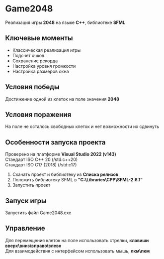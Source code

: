 # Game2048

Реализация игры **2048** на языке **C++**, библиотеке **SFML**

## Ключевые моменты

- Классическая реализация игры
- Подсчет очков
- Сохранение рекорда
- Настройка уровня громкости
- Настройка размеров окна

## Условия победы

Достижение одной из клеток на поле значения **2048**

## Условия поражения

На поле не осталось свободных клеток и нет возможности их сдвинуть

## Особенности запуска проекта

Проверено на платформе **Visual Studio 2022 (v143)**  
Стандарт ISO C++ 20 (/std:c++20)  
Стандарт ISO C17 (2018) (/std:c17)  

1. Скачать проект и библиотеку из **Списка релизов**
2. Положить библиотеку SFML в **"C:\Libraries\CPP\SFML-2.6.1"**
3. Запустить проект

## Запуск игры

Запустить файл Game2048.exe

## Управление

Для перемещения клеток на поле использовать стрелки, **клавиши вверх\вниз\вправо\влево**  
Для взаимодействия с интерфейсом использовать мышь, **лкм\пкм**  
